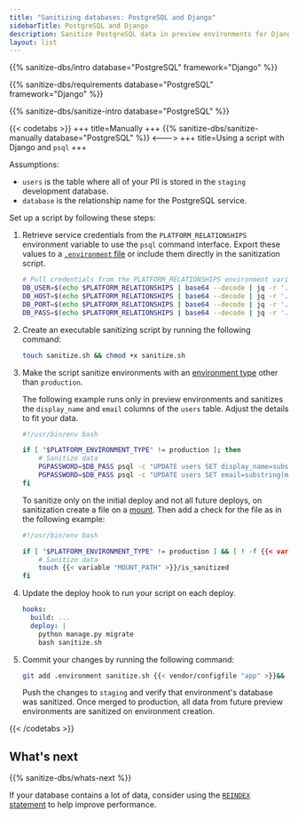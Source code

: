 ```yaml
---
title: "Sanitizing databases: PostgreSQL and Django"
sidebarTitle: PostgreSQL and Django
description: Sanitize PostgreSQL data in preview environments for Django apps.
layout: list
---
```


{{% sanitize-dbs/intro database="PostgreSQL" framework="Django" %}}

{{% sanitize-dbs/requirements database="PostgreSQL" framework="Django" %}}

{{% sanitize-dbs/sanitize-intro database="PostgreSQL" %}}

{{< codetabs >}}
+++
title=Manually
+++
{{% sanitize-dbs/sanitize-manually database="PostgreSQL" %}}
<--->
+++
title=Using a script with Django and `psql`
+++

Assumptions:

- `users` is the table where all of your PII is stored in the `staging` development database.
- `database` is the relationship name for the PostgreSQL service.

Set up a script by following these steps:

1.  Retrieve service credentials from the `PLATFORM_RELATIONSHIPS` environment variable to use the `psql` command interface.
    Export these values to a [`.environment` file](/development/variables/set-variables.md#set-variables-via-script)
    or include them directly in the sanitization script.

    ```bash {location=".environment"}
    # Pull credentials from the PLATFORM_RELATIONSHIPS environment variable.
    DB_USER=$(echo $PLATFORM_RELATIONSHIPS | base64 --decode | jq -r '.database[0].username')
    DB_HOST=$(echo $PLATFORM_RELATIONSHIPS | base64 --decode | jq -r '.database[0].host')
    DB_PORT=$(echo $PLATFORM_RELATIONSHIPS | base64 --decode | jq -r '.database[0].port')
    DB_PASS=$(echo $PLATFORM_RELATIONSHIPS | base64 --decode | jq -r '.database[0].password')
    ```

2.  Create an executable sanitizing script by running the following command:

    ```bash
    touch sanitize.sh && chmod +x sanitize.sh
    ```

3.  Make the script sanitize environments with an [environment type](/administration/users.md#environment-type-roles)
    other than `production`.

    The following example runs only in preview environments
    and sanitizes the `display_name` and `email` columns of the `users` table.
    Adjust the details to fit your data.

    ```bash {location="sanitize.sh"}
    #!/usr/bin/env bash

    if [ "$PLATFORM_ENVIRONMENT_TYPE" != production ]; then
        # Sanitize data
        PGPASSWORD=$DB_PASS psql -c "UPDATE users SET display_name=substring(md5(display_name||'$PLATFORM_PROJECT_ENTROPY') for 8);" -U $DB_USER -h $DB_HOST -p $DB_PORT
        PGPASSWORD=$DB_PASS psql -c "UPDATE users SET email=substring(md5(email||'$PLATFORM_PROJECT_ENTROPY') for 8);" -U $DB_USER -h $DB_HOST -p $DB_PORT
    fi
    ```

    To sanitize only on the initial deploy and not all future deploys,
    on sanitization create a file on a [mount](/create-apps/app-reference/single-runtime-image.md#mounts).
    Then add a check for the file as in the following example:

    ```bash {location="sanitize.sh"}
    #!/usr/bin/env bash

    if [ "$PLATFORM_ENVIRONMENT_TYPE" != production ] && [ ! -f {{< variable "MOUNT_PATH" >}}/is_sanitized ]; then
        # Sanitize data
        touch {{< variable "MOUNT_PATH" >}}/is_sanitized
    fi
    ```

4.  Update the deploy hook to run your script on each deploy.

    ```yaml {configFile="app"}
    hooks:
      build: ...
      deploy: |
        python manage.py migrate
        bash sanitize.sh
    ```

5.  Commit your changes by running the following command:

    ```bash
    git add .environment sanitize.sh {{< vendor/configfile "app" >}}&& git commit -m "Add sanitization."
    ```

    Push the changes to `staging` and verify that environment's database was sanitized.
    Once merged to production, all data from future preview environments are sanitized on environment creation.

{{< /codetabs >}}

## What's next

{{% sanitize-dbs/whats-next %}}

If your database contains a lot of data, consider using the [`REINDEX` statement](https://www.postgresql.org/docs/current/sql-reindex.html) to help improve performance.
